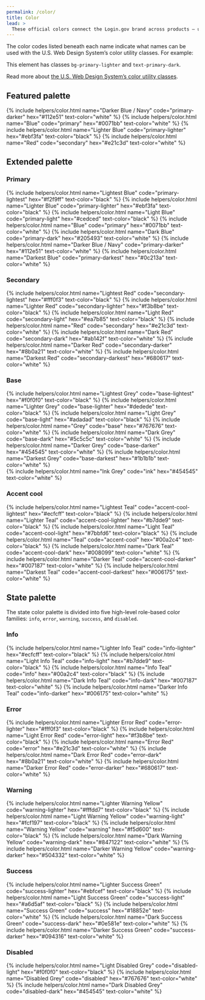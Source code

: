 ```yaml
---
permalink: /color/
title: Color
lead: >
  These official colors connect the Login.gov brand across products — use them when possible.
---
```


The color codes listed beneath each name indicate what names can be used with the U.S. Web Design System’s color utility classes. For example:

<div class="bg-primary-lighter text-primary-dark padding-1 maxw-tablet">
  This element has classes <code>bg-primary-lighter</code> and <code>text-primary-dark</code>.
</div>

Read more about <a href="https://v2.designsystem.digital.gov/utilities/color/" target="_blank">the U.S. Web Design System’s color utility classes</a>.

## Featured palette
<div class="border-top">
  <div class="grid-row grid-gap margin-top-4">
    {% include helpers/color.html
      name="Darker Blue / Navy"
      code="primary-darker"
      hex="#112e51"
      text-color="white"
    %}
    {% include helpers/color.html
      name="Blue"
      code="primary"
      hex="#0071bb"
      text-color="white"
    %}
    {% include helpers/color.html
      name="Lighter Blue"
      code="primary-lighter"
      hex="#ebf3fa"
      text-color="black"
    %}
    {% include helpers/color.html
      name="Red"
      code="secondary"
      hex="#e21c3d"
      text-color="white"
    %}
  </div>
</div>

## Extended palette

<div class="border-top"></div>

### Primary

<div class="grid-row tablet:grid-col">
  {% include helpers/color.html
    name="Lightest Blue"
    code="primary-lightest"
    hex="#f2f9ff"
    text-color="black"
  %}
  {% include helpers/color.html
    name="Lighter Blue"
    code="primary-lighter"
    hex="#ebf3fa"
    text-color="black"
  %}
  {% include helpers/color.html
    name="Light Blue"
    code="primary-light"
    hex="#cedced"
    text-color="black"
  %}
  {% include helpers/color.html
  name="Blue"
    code="primary"
    hex="#0071bb"
    text-color="white"
  %}
  {% include helpers/color.html
    name="Dark Blue"
    code="primary-dark"
    hex="#205493"
    text-color="white"
  %}
  {% include helpers/color.html
    name="Darker Blue / Navy"
    code="primary-darker"
    hex="#112e51"
    text-color="white"
  %}
  {% include helpers/color.html
    name="Darkest Blue"
    code="primary-darkest"
    hex="#0c213a"
    text-color="white"
  %}
</div>

### Secondary

<div class="grid-row tablet:grid-col">
  {% include helpers/color.html
    name="Lightest Red"
    code="secondary-lightest"
    hex="#fff0f3"
    text-color="black"
  %}
  {% include helpers/color.html
    name="Lighter Red"
    code="secondary-lighter"
    hex="#f3b8be"
    text-color="black"
  %}
  {% include helpers/color.html
    name="Light Red"
    code="secondary-light"
    hex="#ea7b85"
    text-color="black"
  %}
  {% include helpers/color.html
    name="Red"
    code="secondary"
    hex="#e21c3d"
    text-color="white"
  %}
  {% include helpers/color.html
    name="Dark Red"
    code="secondary-dark"
    hex="#ab142f"
    text-color="white"
  %}
  {% include helpers/color.html
    name="Darker Red"
    code="secondary-darker"
    hex="#8b0a21"
    text-color="white"
  %}
  {% include helpers/color.html
    name="Darkest Red"
    code="secondary-darkest"
    hex="#680617"
    text-color="white"
  %}
</div>

### Base

<div class="grid-row tablet:grid-col">
  {% include helpers/color.html
    name="Lightest Grey"
    code="base-lightest"
    hex="#f0f0f0"
    text-color="black"
  %}
  {% include helpers/color.html
    name="Lighter Grey"
    code="base-lighter"
    hex="#dedede"
    text-color="black"
  %}
  {% include helpers/color.html
    name="Light Grey"
    code="base-light"
    hex="#adadad"
    text-color="black"
  %}
  {% include helpers/color.html
    name="Grey"
    code="base"
    hex="#767676"
    text-color="white"
  %}
  {% include helpers/color.html
    name="Dark Grey"
    code="base-dark"
    hex="#5c5c5c"
    text-color="white"
  %}
  {% include helpers/color.html
    name="Darker Grey"
    code="base-darker"
    hex="#454545"
    text-color="white"
  %}
  {% include helpers/color.html
    name="Darkest Grey"
    code="base-darkest"
    hex="#1b1b1b"
    text-color="white"
  %}
</div>

<div class="grid-row tablet:grid-col">
  {% include helpers/color.html
    name="Ink Grey"
    code="ink"
    hex="#454545"
    text-color="white"
  %}
</div>

### Accent cool

<div class="grid-row tablet:grid-col">
  {% include helpers/color.html
    name="Lightest Teal"
    code="accent-cool-lightest"
    hex="#ecfcff"
    text-color="black"
  %}
  {% include helpers/color.html
    name="Lighter Teal"
    code="accent-cool-lighter"
    hex="#b7dde9"
    text-color="black"
  %}
  {% include helpers/color.html
    name="Light Teal"
    code="accent-cool-light"
    hex="#7bbfd6"
    text-color="black"
  %}
  {% include helpers/color.html
    name="Teal"
    code="accent-cool"
    hex="#00a2c4"
    text-color="black"
  %}
  {% include helpers/color.html
    name="Dark Teal"
    code="accent-cool-dark"
    hex="#008099"
    text-color="white"
  %}
  {% include helpers/color.html
    name="Darker Teal"
    code="accent-cool-darker"
    hex="#007187"
    text-color="white"
  %}
  {% include helpers/color.html
    name="Darkest Teal"
    code="accent-cool-darkest"
    hex="#006175"
    text-color="white"
  %}
</div>

## State palette

<div class="border-top">
  <div class="margin-top-2">
    The state color palette is divided into five high-level role-based color families: <code>info</code>, <code>error</code>, <code>warning</code>, <code>success</code>, and <code>disabled</code>.
  </div>
</div>

### Info

<div class="grid-row tablet:grid-col">
  {% include helpers/color.html
    name="Lighter Info Teal"
    code="info-lighter"
    hex="#ecfcff"
    text-color="black"
  %}
  {% include helpers/color.html
    name="Light Info Teal"
    code="info-light"
    hex="#b7dde9"
    text-color="black"
  %}
  {% include helpers/color.html
    name="Info Teal"
    code="info"
    hex="#00a2c4"
    text-color="black"
  %}
  {% include helpers/color.html
    name="Dark Info Teal"
    code="info-dark"
    hex="#007187"
    text-color="white"
  %}
  {% include helpers/color.html
    name="Darker Info Teal"
    code="info-darker"
    hex="#006175"
    text-color="white"
  %}
</div>

### Error

<div class="grid-row tablet:grid-col">
  {% include helpers/color.html
    name="Lighter Error Red"
    code="error-lighter"
    hex="#fff0f3"
    text-color="black"
  %}
  {% include helpers/color.html
    name="Light Error Red"
    code="error-light"
    hex="#f3b8be"
    text-color="black"
  %}
  {% include helpers/color.html
    name="Error Red"
    code="error"
    hex="#e21c3d"
    text-color="white"
  %}
  {% include helpers/color.html
    name="Dark Error Red"
    code="error-dark"
    hex="#8b0a21"
    text-color="white"
  %}
  {% include helpers/color.html
    name="Darker Error Red"
    code="error-darker"
    hex="#680617"
    text-color="white"
  %}
</div>

### Warning

<div class="grid-row tablet:grid-col">
  {% include helpers/color.html
    name="Lighter Warning Yellow"
    code="warning-lighter"
    hex="#fffdd7"
    text-color="black"
  %}
  {% include helpers/color.html
    name="Light Warning Yellow"
    code="warning-light"
    hex="#fcf197"
    text-color="black"
  %}
  {% include helpers/color.html
    name="Warning Yellow"
    code="warning"
    hex="#f5d600"
    text-color="black"
  %}
  {% include helpers/color.html
    name="Dark Warning Yellow"
    code="warning-dark"
    hex="#847122"
    text-color="white"
  %}
  {% include helpers/color.html
    name="Darker Warning Yellow"
    code="warning-darker"
    hex="#504332"
    text-color="white"
  %}
</div>

### Success

<div class="grid-row tablet:grid-col">
  {% include helpers/color.html
    name="Lighter Success Green"
    code="success-lighter"
    hex="#ebfcef"
    text-color="black"
  %}
  {% include helpers/color.html
    name="Light Success Green"
    code="success-light"
    hex="#a6d5af"
    text-color="black"
  %}
  {% include helpers/color.html
    name="Success Green"
    code="success"
    hex="#18852e"
    text-color="white"
  %}
  {% include helpers/color.html
    name="Dark Success Green"
    code="success-dark"
    hex="#0e581e"
    text-color="white"
  %}
  {% include helpers/color.html
    name="Darker Success Green"
    code="success-darker"
    hex="#094316"
    text-color="white"
  %}
</div>

### Disabled

<div class="grid-row tablet:grid-col">
  {% include helpers/color.html
    name="Light Disabled Grey"
    code="disabled-light"
    hex="#f0f0f0"
    text-color="black"
  %}
  {% include helpers/color.html
    name="Disabled Grey"
    code="disabled"
    hex="#767676"
    text-color="white"
  %}
  {% include helpers/color.html
    name="Dark Disabled Grey"
    code="disabled-dark"
    hex="#454545"
    text-color="white"
  %}
</div>
